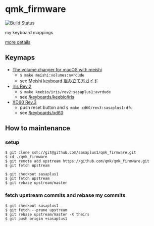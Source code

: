 # qmk_firmware

[![Build Status](https://travis-ci.com/sasaplus1/qmk_firmware.svg?branch=sasaplus1)](https://travis-ci.com/sasaplus1/qmk_firmware)

my keyboard mappings

[more details](https://github.com/qmk/qmk_firmware)

## Keymaps

- [The volume changer for macOS with meishi](/keyboards/meishi/keymaps/volumes)
    - `$ make meishi:volumes:avrdude`
    - see [Meishi keyboard 組み立て方ガイド](http://biacco42.hatenablog.com/entry/2018/01/21/204749)
- [Iris Rev.2](/keyboards/keebio/iris/keymaps/sasaplus1)
    - `$ make keebio/iris/rev2:sasaplus1:avrdude`
    - see [/keyboards/keebio/iris](/keyboards/keebio/iris)
- [XD60 Rev.3](/keyboards/xd60/keymaps/sasaplus1)
    - push reset button and `$ make xd60/rev3:sasaplus1:dfu`
    - see [/keyboards/xd60](/keyboards/xd60)

## How to maintenance

### setup

```console
$ git clone ssh://git@github.com/sasaplus1/qmk_firmware.git
$ cd ./qmk_firmware
$ git remote add upstream https://github.com/qmk/qmk_firmware.git
$ git fetch upstream
```

```console
$ git checkout sasaplus1
$ git fetch upstream
$ git rebase upstream/master
```

### fetch upstream commits and rebase my commits

```console
$ git checkout sasaplus1
$ git fetch --prune upstream
$ git rebase upstream/master -X theirs
$ git push origin +sasaplus1
```
